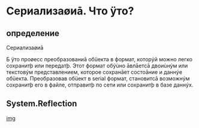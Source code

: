 # Сериализаøиā. Что ÿто?
## определение

Сериализаøиā

Ƃ ÿто проøесс преобразованиā обüекта в формат, которýй можно легко сохранитþ
или передатþ. Этот формат обýùно āвлāетсā двоиùнýм или текстовýм
представлением, которое сохранāет состоāние и даннýе обüекта. Преобразовав
обüект в serial формат, становитсā возможнýм сохранитþ его в файле, отправитþ по
сети или сохранитþ в базе даннýх.



## System.Reflection

[img](https://github.com/IlyaGall/C-/blob/main/49%20%D0%9E%D1%82%D1%80%D0%B0%D0%B6%D0%B5%D0%BD%D0%B8%D0%B5%20(Reflection)/img/1.JPG)
